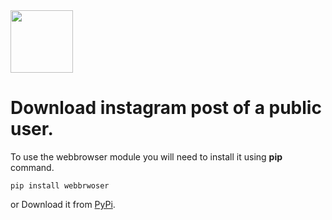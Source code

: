 <img src=https://1000logos.net/wp-content/uploads/2017/02/New-Instagram-logo.jpg width="100" height="100" />

# Download instagram post of a public user.

To use the webbrowser module you will need to install it using __pip__ command.

`pip install webbrwoser` 

 or Download it from [PyPi](https://pypi.org/project/pycopy-webbrowser/#files).


